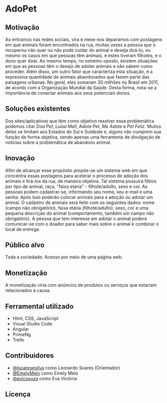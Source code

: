 # AdoPet

## Motivação
Ao entramos nas redes sociais, vira e mexe nos deparamos com postagens em que animais foram encontrados na rua, muitas vezes a pessoa que o recuperou não quer ou não pode cuidar do animal e deseja doá-lo, ou mesmo os casos em que pessoas têm animais, e estes tiveram filhotes, e o dono quer doar. Ao mesmo tempo, no extremo oposto, existem situações em que as pessoas têm o desejo de adotar animais e não sabem como proceder.
Além disso, um outro fator que caracteriza esta situação, é a expressiva quantidade de animais abandonados que fazem parte das paisagens urbanas. No geral, eles somaram 30 milhões no Brasil em 2011, de acordo com a Organização Mundial da Saúde. Desta forma, nota-se a importância de conectar animais aos seus potenciais donos.

## Soluções existentes
Dos sites/aplicativos que têm como objetivo resolver essa problemática podemos citar *Doa Pet*, *Luisa Mell*, *Adota Pet*, *Me Adote* e *Pet Feliz*. Muitos deles se limitam aos Estados do Sul e Suldeste e, alguns não cumprem sua função de forma objetiva, sendo apenas uma ferramenta de divulgação de notícias sobre a problemática de abandono animal.

## Inovação
Afim de alcançar esse propósito propõe-se um sistema web em que concentra essas postagens para acelerar o processo de adoção dos animais e tirá-los da rua, de maneira objetiva. Tal sistema possuirá filtros por tipo de animal, raça, "faixa etária" - filhote/adulto, sexo e cor. 
As pessoas podem cadastrar-se, informando seu nome, seu e-mail e uma senha. Após isso poderão colocar animais para a adoção ou adotar um animal. O cadastro de animais será feito com os seguintes dados: nome (campo não obrigatório), faixa etária (filhote/adulto), sexo, cor e uma pequena descrição do animal (comportamento, também um campo não obrigatório). A pessoa que tem interesse em adotar o animal poderá comunicar-se com o doador para saber mais sobre o animal e combinar o local de entrega.

## Público alvo
Toda a sociedade. Acesso por meio de uma página web.

## Monetização
A monetização viria com anúncios de produtos ou serviços que estariam relacionados à causa.

## Ferramental utilizado
- Html, CSS, JavaScript
- Visual Studio Code
- Angular
- PrimeNg
- Trello

## Contribuidores
- [@lsoaresesilva](https://github.com/lsoaresesilva) como Leonardo Soares (Orientador)
- [@EmelyMelo](https://github.com/EmelyMelo) como Emely Melo
- [@evicsouza](https://github.com/evicsouza) como Eva Victória

## Licença 

